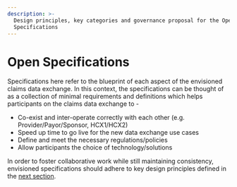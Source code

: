 ```yaml
---
description: >-
  Design principles, key categories and governance proposal for the Open
  Specifications
---
```


# Open Specifications

Specifications here refer to the blueprint of each aspect of the envisioned claims data exchange. In this context, the specifications can be thought of as a collection of minimal requirements and definitions which helps participants on the claims data exchange to -

* Co-exist and inter-operate correctly with each other (e.g. Provider/Payor/Sponsor, HCX1/HCX2)
* Speed up time to go live for the new data exchange use cases
* Define and meet the necessary regulations/policies
* Allow participants the choice of technology/solutions

In order to foster collaborative work while still maintaining consistency, envisioned specifications should adhere to key design principles defined in the [next section](design-principles.md).
